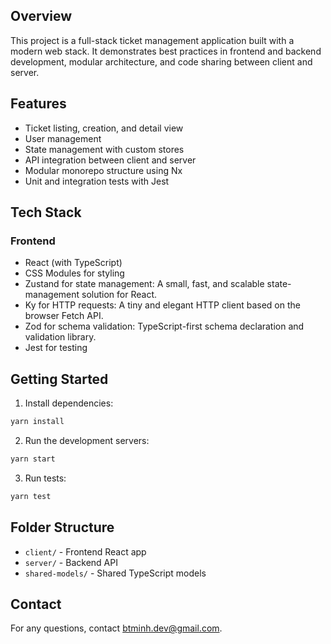 ## Overview
This project is a full-stack ticket management application built with a modern web stack. It demonstrates best practices in frontend and backend development, modular architecture, and code sharing between client and server.

## Features
- Ticket listing, creation, and detail view
- User management
- State management with custom stores
- API integration between client and server
- Modular monorepo structure using Nx
- Unit and integration tests with Jest

## Tech Stack

### Frontend
- React (with TypeScript)
- CSS Modules for styling
- Zustand for state management: A small, fast, and scalable state-management solution for React.
- Ky for HTTP requests: A tiny and elegant HTTP client based on the browser Fetch API.
- Zod for schema validation: TypeScript-first schema declaration and validation library.
- Jest for testing

## Getting Started
1. Install dependencies:
  ```bash
  yarn install
  ```
2. Run the development servers:
  ```bash
  yarn start
  ```
3. Run tests:
  ```bash
  yarn test
  ```

## Folder Structure
- `client/` - Frontend React app
- `server/` - Backend API
- `shared-models/` - Shared TypeScript models

## Contact
For any questions, contact [btminh.dev@gmail.com](mailto:btminh.dev@gmail.com).
